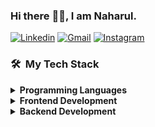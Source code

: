 ### Hi there :wave::smiley:, I am Naharul.


<a href="https://www.linkedin.com/in/naharul-h-808201138/"><img src="https://img.shields.io/badge/LinkedIn-blue?style=flat&logo=linkedin&labelColor=blue" alt="Linkedin" target="_blank"></a>
<a href="mailto:naharulhayat@gmail.com"><img src="https://img.shields.io/badge/Gmail-red?style=flat-square&logo=Gmail&logoColor=white" alt="Gmail" target="_blank"></a>
<a href="https://www.instagram.com/naharul2/"><img src="https://img.shields.io/badge/-Instagram-E4405F?style=flat&logo=instagram&logoColor=white" alt="Instagram" target="_blank"></a>


<h3> 🛠 &nbsp;My Tech Stack</h3>

<details>
 <summary><b>Programming Languages</b></summary>
 <a href="https://www.python.org" target="_blank"> <img src="images/python.png" alt="python" width="30" height="30"/> </a>
 <a href="https://www.typescriptlang.org/" target="_blank"> <img src="images/typescript.png" alt="typescript" width="30" height="30"/> 
 <a href="https://www.java.com/" target="_blank"> <img src="images/java.png" alt="java" width="30" height="30"/> 
 </a><a href="https://www.php.net" target="_blank"><img src="images/php.png" alt="php" width="30" height="30"/> </a> 
</details>

<details>	
  <summary><b>Frontend Development</b></summary>
  <a href="https://angular.io" target="_blank"><img src="images/angular.png" alt="angularjs" width="30" height="30"/> </a> <a href="https://getbootstrap.com" target="_blank"> <img src="images/bootstrap.png" alt="bootstrap" width="30" height="30"/> </a> <a href="https://www.w3schools.com/css/" target="_blank"> <img src="images/css.png" alt="css3" width="30" height="30"/> </a><a href="https://www.w3.org/html/" target="_blank"> <img src="images/html.png" alt="html5" width="30" height="30"/> </a>  
</details>

<details>
 <summary><b>Backend Development</b></summary>
 <a href="https://nodejs.org" target="_blank"> <img src="images/nodejs.png" alt="nodejs" width="30" height="30"/> </a>
 </a><a href="https://www.djangoproject.com/" target="_blank"> <img src="images/django.png" alt="django" width="50" height="30"/> </a> 
 <a href="https://laravel.com" target="_blank"> <img src="images/laravel.jpg" alt="Laravel" width="50" height="30"/> 
  <a href="https://www.mysql.com/" target="_blank"> <img src="images/mysql.png" alt="mysql" width="40" height="40"/></a>
</details>

<!--
**Naharul98/Naharul98** is a ✨ _special_ ✨ repository because its `README.md` (this file) appears on your GitHub profile.

Here are some ideas to get you started:

- 🔭 I’m currently working on ...
- 🌱 I’m currently learning ...
- 👯 I’m looking to collaborate on ...
- 🤔 I’m looking for help with ...
- 💬 Ask me about ...
- 📫 How to reach me: ...
- 😄 Pronouns: ...
- ⚡ Fun fact: ...
-->
